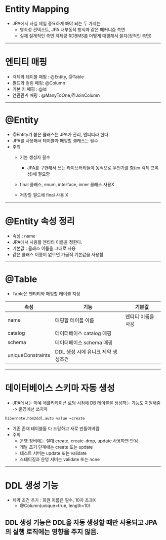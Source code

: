 # Entity Mapping
* JPA에서 사실 제일 중요하게 봐야 되는 두 가지는
  * 영속성 컨텍스트, JPA 내부동작 방식과 같은 메커니즘 측면
  * 실제 설계적인 측면 객체랑 RDBMS를 어떻게 매핑해서 쓸지(정적인 측면)

***

# 엔티티 매핑
* 객체와 테이블 매핑 : @Entity, @Table
* 필드와 컬럼 매핑: @Column
* 기본 키 매핑 : @Id
* 연관관계 매핑 : @ManyToOne,@JoinColumn
***
# @Entity
* @Entity가 붙은 클래스는 JPA가 관리, 엔티티라 한다.
* JPA를 사용해서 테이블과 매핑할 클래스는 필수
* 주의
  * 기본 생성자 필수
    * JPA를 구현해서 쓰는 라이브러리들이 동적으로 무언가를 함(ex 객체 프록싱)에 필요함
  * final 클래스, enum, interface, inner 클래스 사용X

  * 저장할 필드에 final 사용 X
***
# @Entity 속성 정리
*  속성 : name
  * JPA에서 사용할 엔티티 이름을 정한다.
  * 기본값 : 클래스 이름을 그대로 사용
  * 같은 클래스 이름이 없으면 가급적 기본값을 사용함
***
# @Table
* Table은 엔티티와 매핑할 테이블 지정

|속성|기능|기본값|
|---|---|---|
|name|매핑할 테이블 이름| 엔티티 이름을 사용|
|catalog|데이터베이스 catalog 매핑||
|schema|데이터베이스 schema 매핑||
|uniqueConstraints|DDL 생성 시에 유니크 제약 생성조건||
***
# 데이터베이스 스키마 자동 생성
* JPA에서는 아예 애플리케이션 로딩 시점에 DB 테이블을 생성하는 기능도 지원해줌 -> 운영에선 쓰지마
```xml
hibernate.hbm2ddl.auto value =create
```
* 기존 존재 테이블들 다 드랍하고 새로 만들어버림
* 주의 
  * 운영 장비에는 절대 create, create-drop, update 사용하면 안됨
  * 개발 초기 단계에는 create 또는 update
  * 테스트 서버는 update 또는 validate
  * 스테이징과 운영 서버는 validate 또는 none
***
# DDL 생성 기능
* 제약 조건 추가 : 회원 이름은 필수, 10자 초과X
  * @Column(unique=true, length=10)
## DDL 생성 기능은 DDL을 자동 생성할 때만 사용되고 JPA의 실행 로직에는 영향을 주지 않음.